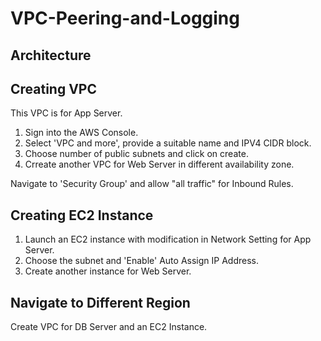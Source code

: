 # VPC-Peering-and-Logging
## Architecture
## Creating VPC
This VPC is for App Server.
1. Sign into the AWS Console.
2. Select 'VPC and more', provide a suitable name and IPV4 CIDR block.
3. Choose number of public subnets and click on create.
4. Crreate another VPC for Web Server in different availability zone.

 Navigate to 'Security Group' and allow "all traffic" for Inbound Rules.

 ## Creating EC2 Instance
 1. Launch an EC2 instance with modification in Network Setting for App Server.
 2. Choose the subnet and 'Enable' Auto Assign IP Address.
 3. Create another instance for Web Server.
## Navigate to Different Region
Create VPC for DB Server and an EC2 Instance. 


